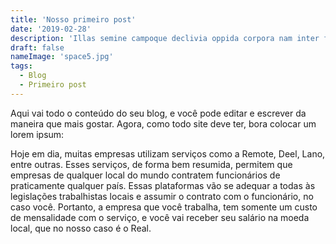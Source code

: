 ```yaml
---
title: 'Nosso primeiro post'
date: '2019-02-28'
description: 'Illas semine campoque declivia oppida corpora nam inter fuit discordia tellus solidumque iunctarum erat: quae terrenae ubi rerum recessit'
draft: false
nameImage: 'space5.jpg'
tags:
  - Blog
  - Primeiro post
---
```


Aqui vai todo o conteúdo do seu blog, e você pode editar e escrever da maneira que mais gostar. Agora, como todo site deve ter, bora colocar um lorem ipsum:

Hoje em dia, muitas empresas utilizam serviços como a Remote, Deel, Lano, entre outras. Esses serviços, de forma bem resumida, permitem que empresas de qualquer local do mundo contratem funcionários de praticamente qualquer país. Essas plataformas vão se adequar a todas às legislações trabalhistas locais e assumir o contrato com o funcionário, no caso você. Portanto, a empresa que você trabalha, tem somente um custo de mensalidade com o serviço, e você vai receber seu salário na moeda local, que no nosso caso é o Real.